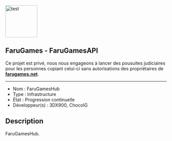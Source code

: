 <img src="https://i.goopics.net/x8mAQ.png" alt="test" width="100" height="100" />

## FaruGames - FaruGamesAPI

Ce projet est privé, nous nous engageons à lancer des pousuites judiciaires pour les personnes copiant celui-ci sans autorisations des propriétaires de [**farugames.net**](http://farugames.net).

------------------------------------

- Nom : FaruGamesHub
- Type : Infrastructure
- État : Progression continuelle
- Développeur(s) : 3DX900, ChocoIG

## Description
FaruGamesHub.